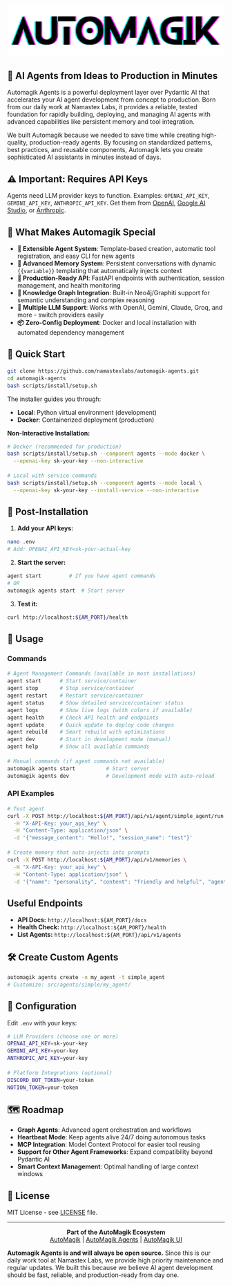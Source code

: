 <p align="center">
  <img src=".github/images/automagik_logo.png" alt="AutoMagik Logo" width="600"/>
</p>

## 🚀 AI Agents from Ideas to Production in Minutes

Automagik Agents is a powerful deployment layer over Pydantic AI that accelerates your AI agent development from concept to production. Born from our daily work at Namastex Labs, it provides a reliable, tested foundation for rapidly building, deploying, and managing AI agents with advanced capabilities like persistent memory and tool integration.

We built Automagik because we needed to save time while creating high-quality, production-ready agents. By focusing on standardized patterns, best practices, and reusable components, Automagik lets you create sophisticated AI assistants in minutes instead of days.

## ⚠️ **Important: Requires API Keys**

Agents need LLM provider keys to function. Examples: `OPENAI_API_KEY`, `GEMINI_API_KEY`, `ANTHROPIC_API_KEY`. Get them from [OpenAI](https://platform.openai.com/api-keys), [Google AI Studio](https://makersuite.google.com/app/apikey), or [Anthropic](https://console.anthropic.com/).

## 🌟 What Makes Automagik Special

- **🤖 Extensible Agent System**: Template-based creation, automatic tool registration, and easy CLI for new agents
- **💾 Advanced Memory System**: Persistent conversations with dynamic `{{variable}}` templating that automatically injects context
- **🔧 Production-Ready API**: FastAPI endpoints with authentication, session management, and health monitoring
- **🧠 Knowledge Graph Integration**: Built-in Neo4j/Graphiti support for semantic understanding and complex reasoning
- **🔗 Multiple LLM Support**: Works with OpenAI, Gemini, Claude, Groq, and more - switch providers easily
- **📦 Zero-Config Deployment**: Docker and local installation with automated dependency management

## 🚀 Quick Start

```bash
git clone https://github.com/namastexlabs/automagik-agents.git
cd automagik-agents
bash scripts/install/setup.sh
```

The installer guides you through:
- **Local**: Python virtual environment (development)
- **Docker**: Containerized deployment (production)

**Non-Interactive Installation:**
```bash
# Docker (recommended for production)
bash scripts/install/setup.sh --component agents --mode docker \
  --openai-key sk-your-key --non-interactive

# Local with service commands
bash scripts/install/setup.sh --component agents --mode local \
  --openai-key sk-your-key --install-service --non-interactive
```

## 📝 Post-Installation

1. **Add your API keys:**
```bash
nano .env
# Add: OPENAI_API_KEY=sk-your-actual-key
```

2. **Start the server:**
```bash
agent start         # If you have agent commands
# OR
automagik agents start  # Start server
```

3. **Test it:**
```bash
curl http://localhost:${AM_PORT}/health
```

## 🎯 Usage

### Commands
```bash
# Agent Management Commands (available in most installations)
agent start      # Start service/container
agent stop       # Stop service/container  
agent restart    # Restart service/container
agent status     # Show detailed service/container status
agent logs       # Show live logs (with colors if available)
agent health     # Check API health and endpoints
agent update     # Quick update to deploy code changes
agent rebuild    # Smart rebuild with optimizations
agent dev        # Start in development mode (manual)
agent help       # Show all available commands

# Manual commands (if agent commands not available)
automagik agents start          # Start server
automagik agents dev            # Development mode with auto-reload
```

### API Examples
```bash
# Test agent
curl -X POST http://localhost:${AM_PORT}/api/v1/agent/simple_agent/run \
  -H "X-API-Key: your_api_key" \
  -H "Content-Type: application/json" \
  -d '{"message_content": "Hello!", "session_name": "test"}'

# Create memory that auto-injects into prompts
curl -X POST http://localhost:${AM_PORT}/api/v1/memories \
  -H "X-API-Key: your_api_key" \
  -H "Content-Type: application/json" \
  -d '{"name": "personality", "content": "friendly and helpful", "agent_id": 1}'
```

## Useful Endpoints

*   **API Docs:** `http://localhost:${AM_PORT}/docs`
*   **Health Check:** `http://localhost:${AM_PORT}/health`
*   **List Agents:** `http://localhost:${AM_PORT}/api/v1/agents`

## 🛠️ Create Custom Agents

```bash
automagik agents create -n my_agent -t simple_agent
# Customize: src/agents/simple/my_agent/
```

## 🔧 Configuration

Edit `.env` with your keys:
```bash
# LLM Providers (choose one or more)
OPENAI_API_KEY=sk-your-key
GEMINI_API_KEY=your-key  
ANTHROPIC_API_KEY=your-key

# Platform Integrations (optional)
DISCORD_BOT_TOKEN=your-token
NOTION_TOKEN=your-token
```

## 🗺️ Roadmap

- **Graph Agents**: Advanced agent orchestration and workflows 
- **Heartbeat Mode**: Keep agents alive 24/7 doing autonomous tasks
- **MCP Integration**: Model Context Protocol for easier tool reusing
- **Support for Other Agent Frameworks**: Expand compatibility beyond Pydantic AI
- **Smart Context Management**: Optimal handling of large context windows

## 📄 License

MIT License - see [LICENSE](LICENSE) file.

---

<p align="center">
  <b>Part of the AutoMagik Ecosystem</b><br>
  <a href="https://github.com/namastexlabs/automagik">AutoMagik</a> |
  <a href="https://github.com/namastexlabs/automagik-agents">AutoMagik Agents</a> |
  <a href="https://github.com/namastexlabs/automagik-ui">AutoMagik UI</a>
</p>

**Automagik Agents is and will always be open source.** Since this is our daily work tool at Namastex Labs, we provide high priority maintenance and regular updates. We built this because we believe AI agent development should be fast, reliable, and production-ready from day one.
